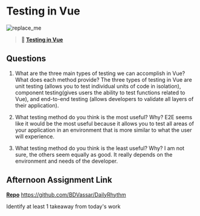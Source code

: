 # Testing in Vue

![replace_me](https://codeworks.blob.core.windows.net/public/assets/img/illustrations/placeholder.svg)

> **📖 [Testing in Vue](https://codeworksacademy.com/fs-student-guide/resources/wk8-9/04-Vue-Testing)**

## Questions

1. What are the three main types of testing we can accomplish in Vue? What does each method provide?
The three types of testing in Vue are unit testing (allows you to test individual units of code in isolation), component testing(gives users the ability to test functions related to Vue), and end-to-end testing (allows developers to validate all layers of their application).

2. What testing method do you think is the most useful? Why?
E2E seems like it would be the most useful because it allows you to test all areas of your application in an environment that is more similar to what the user will experience. 

3. What testing method do you think is the least useful? Why?
I am not sure, the others seem equally as good. It really depends on the environment and needs of the developer. 

## Afternoon Assignment Link

**[Repo](https://github.com/JordanlDiaz/<ASSIGNMENT_REPO>)**
https://github.com/BDVassar/DailyRhythm

Identify at least 1 takeaway from today's work

